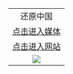 <a name="0" id="0"></a>
<table>
  <tr>
    <td align=center>
      还原中国<br/>
    </td>
  </tr>
  <tr>
    <td align=center>
      <a href="https://a8r8d9y7.stackpathcdn.com/oo.aspx?name=c946877&key=nmibhogodidhnxrb&from=t777">点击进入媒体</a>
    </td>
  </tr>
  <tr>
    <td align=center>
      <a href="https://a8r8d9y7.stackpathcdn.com/oo.aspx?name=r1014880&key=nmibhogodidhnxrb&from=t7777">点击进入网站</a>
    </td>
  </tr>
  <tr>
    <td align=center><img src="https://gitlab.com/ogate2/oo/raw/master/oReal.jpg"/></td>
  </tr>
</table>

